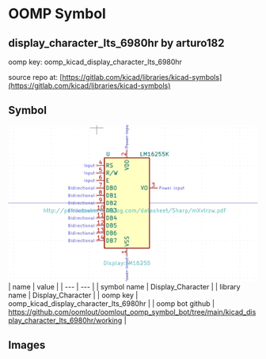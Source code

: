 # OOMP Symbol  
## display_character_lts_6980hr  by arturo182  
  
oomp key: oomp_kicad_display_character_lts_6980hr  
  
source repo at: [https://gitlab.com/kicad/libraries/kicad-symbols](https://gitlab.com/kicad/libraries/kicad-symbols)  
## Symbol  
  
[![working.png](working_600.png)](working.png)  
| name | value | 
| --- | --- | 
| symbol name | Display_Character | 
| library name | Display_Character | 
| oomp key | oomp_kicad_display_character_lts_6980hr | 
| oomp bot github | https://github.com/oomlout/oomlout_oomp_symbol_bot/tree/main/kicad_display_character_lts_6980hr/working | 
## Images  

